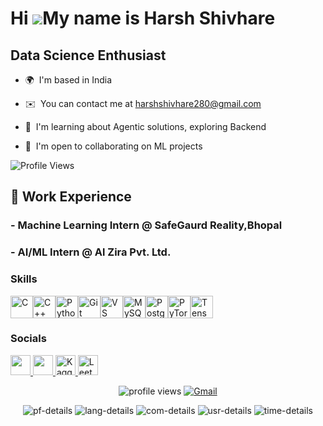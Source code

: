 Hi ![](https://user-images.githubusercontent.com/18350557/176309783-0785949b-9127-417c-8b55-ab5a4333674e.gif)My name is Harsh Shivhare
=======================================================================================================================================

Data Science Enthusiast
-----------------------

* 🌍  I'm based in India
* ✉️  You can contact me at [harshshivhare280@gmail.com](mailto:harshshivhare280@gmail.com)
* 🧠  I'm learning about Agentic solutions, exploring Backend 
* 🤝  I'm open to collaborating on ML projects

  <div align="center">

![Profile Views](https://komarev.com/ghpvc/?username=250519&color=blueviolet)

## 💼 Work Experience
### - Machine Learning Intern @ SafeGaurd Reality,Bhopal

### - AI/ML Intern @ Al Zira Pvt. Ltd.



### Skills


<p align="left">
<a href="https://docs.microsoft.com/en-us/cpp/?view=msvc-170" target="_blank" rel="noreferrer"><img src="https://raw.githubusercontent.com/danielcranney/readme-generator/main/public/icons/skills/c-colored.svg" width="36" height="36" alt="C" /></a><a href="https://docs.microsoft.com/en-us/cpp/?view=msvc-170" target="_blank" rel="noreferrer"><img src="https://raw.githubusercontent.com/danielcranney/readme-generator/main/public/icons/skills/cplusplus-colored.svg" width="36" height="36" alt="C++" /></a><a href="https://www.python.org/" target="_blank" rel="noreferrer"><img src="https://raw.githubusercontent.com/danielcranney/readme-generator/main/public/icons/skills/python-colored.svg" width="36" height="36" alt="Python" /></a><a href="https://git-scm.com/" target="_blank" rel="noreferrer"><img src="https://raw.githubusercontent.com/danielcranney/readme-generator/main/public/icons/skills/git-colored.svg" width="36" height="36" alt="Git" /></a><a href="https://code.visualstudio.com/" target="_blank" rel="noreferrer"><img src="https://raw.githubusercontent.com/danielcranney/readme-generator/main/public/icons/skills/visualstudiocode.svg" width="36" height="36" alt="VS Code" /></a><a href="https://www.mysql.com/" target="_blank" rel="noreferrer"><img src="https://raw.githubusercontent.com/danielcranney/readme-generator/main/public/icons/skills/mysql-colored.svg" width="36" height="36" alt="MySQL" /></a><a href="https://www.postgresql.org/" target="_blank" rel="noreferrer"><img src="https://raw.githubusercontent.com/danielcranney/readme-generator/main/public/icons/skills/postgresql-colored.svg" width="36" height="36" alt="PostgreSQL" /></a><a href="https://pytorch.org/" target="_blank" rel="noreferrer"><img src="https://raw.githubusercontent.com/danielcranney/readme-generator/main/public/icons/skills/pytorch-colored.svg" width="36" height="36" alt="PyTorch" /></a><a href="https://www.tensorflow.org/" target="_blank" rel="noreferrer"><img src="https://raw.githubusercontent.com/danielcranney/readme-generator/main/public/icons/skills/tensorflow-colored.svg" width="36" height="36" alt="TensorFlow" /></a>
</p>


### Socials

<p align="left"> 
  <a href="https://www.github.com/250519" target="_blank" rel="noreferrer"> 
    <picture> 
      <source media="(prefers-color-scheme: dark)" srcset="https://raw.githubusercontent.com/danielcranney/readme-generator/main/public/icons/socials/github-dark.svg" /> 
      <source media="(prefers-color-scheme: light)" srcset="https://raw.githubusercontent.com/danielcranney/readme-generator/main/public/icons/socials/github.svg" /> 
      <img src="https://raw.githubusercontent.com/danielcranney/readme-generator/main/public/icons/socials/github.svg" width="32" height="32" /> 
    </picture> 
  </a> 
  <a href="https://www.linkedin.com/in/harsh-shivhare-107032252/" target="_blank" rel="noreferrer"> 
    <picture> 
      <source media="(prefers-color-scheme: dark)" srcset="https://raw.githubusercontent.com/danielcranney/readme-generator/main/public/icons/socials/linkedin-dark.svg" /> 
      <source media="(prefers-color-scheme: light)" srcset="https://raw.githubusercontent.com/danielcranney/readme-generator/main/public/icons/socials/linkedin.svg" /> 
      <img src="https://raw.githubusercontent.com/danielcranney/readme-generator/main/public/icons/socials/linkedin.svg" width="32" height="32" /> 
    </picture> 
  </a> 
  <a href="https://www.kaggle.com/harshshivhare2505" target="_blank" rel="noreferrer"> 
    <img src="https://www.vectorlogo.zone/logos/kaggle/kaggle-icon.svg" width="32" height="32" alt="Kaggle" /> 
  </a> 
  <a href="https://leetcode.com/u/h2505/" target="_blank" rel="noreferrer"> 
    <img src="https://upload.wikimedia.org/wikipedia/commons/1/19/LeetCode_logo_black.png" width="32" height="32" alt="LeetCode" /> 
  </a> 
</p>

<p align="center" >
    <img src="https://komarev.com/ghpvc/?username=250519&label=Profile%20views&color=0e75b6&style=flat" alt="profile views" />
    <!--
    <a href="https://twitter.com/intent/follow?&screen_name=harshh2002"><img alt="Twitter" src="https://img.shields.io/twitter/follow/vedant2040?&logo=twitter" /></a>
    -->
<a href="harshshivhare280@gmail.com"><img alt="Gmail" src="https://img.shields.io/badge/Email-Contact-indigo?logo=gmail" /></a>
</p>
<p align="center">
<img alt="pf-details" src="https://github-profile-summary-cards.vercel.app/api/cards/profile-details?username=250519&theme=dracula">

<img alt="lang-details" src="https://github-profile-summary-cards.vercel.app/api/cards/repos-per-language?username=250519&theme=dracula">

<img alt="com-details" src="https://github-profile-summary-cards.vercel.app/api/cards/most-commit-language?username=250519&theme=dracula">

<img alt="usr-details" src="https://github-profile-summary-cards.vercel.app/api/cards/stats?username=250519&theme=dracula">

<img alt="time-details" src="https://github-profile-summary-cards.vercel.app/api/cards/productive-time?username=250519&theme=dracula&utcOffset=5.30">
</p>
<!--
**250519/250519** is a ✨ _special_ ✨ repository because its `README.md` (this file) appears on your GitHub profile.

Here are some ideas to get you started:

- 🔭 I’m currently working on ...
- 🌱 I’m currently learning ...
- 👯 I’m looking to collaborate on ...
- 🤔 I’m looking for help with ...
- 💬 Ask me about ...
- 📫 How to reach me: ...
- 😄 Pronouns: ...
- ⚡ Fun fact: ...
-->

